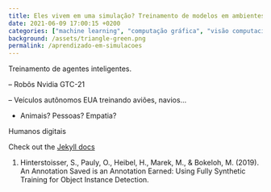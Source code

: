 ```yaml
---
title: Eles vivem em uma simulação? Treinamento de modelos em ambientes sintéticos dinâmicos
date: 2021-06-09 17:00:15 +0200
categories: ["machine learning", "computação gráfica", "visão computacional", "dados sintéticos", "IMPA", "Unity", "Simulações 3D"]
background: /assets/triangle-green.png
permalink: /aprendizado-em-simulacoes
---
```


Treinamento de agentes inteligentes.

– Robôs
Nvidia GTC-21

– Veículos autônomos
EUA treinando aviões, navios...

- Animais? Pessoas?
Empatia?

Humanos digitais


Check out the [Jekyll docs][Hinterstoisser-2019]

1. Hinterstoisser, S., Pauly, O., Heibel, H., Marek, M., & Bokeloh, M. (2019). An Annotation Saved is an Annotation Earned: Using Fully Synthetic Training for Object Instance Detection.

[Hinterstoisser-2019]: https://arxiv.org/abs/1902.09967
[jekyll-gh]:   https://github.com/jekyll/jekyll
[jekyll-talk]: https://talk.jekyllrb.com/